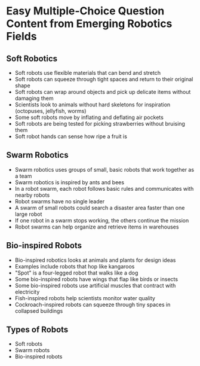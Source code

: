 # Easy Multiple-Choice Question Content from Emerging Robotics Fields

## Soft Robotics
- Soft robots use flexible materials that can bend and stretch
- Soft robots can squeeze through tight spaces and return to their original shape
- Soft robots can wrap around objects and pick up delicate items without damaging them
- Scientists look to animals without hard skeletons for inspiration (octopuses, jellyfish, worms)
- Some soft robots move by inflating and deflating air pockets
- Soft robots are being tested for picking strawberries without bruising them
- Soft robot hands can sense how ripe a fruit is

## Swarm Robotics
- Swarm robotics uses groups of small, basic robots that work together as a team
- Swarm robotics is inspired by ants and bees
- In a robot swarm, each robot follows basic rules and communicates with nearby robots
- Robot swarms have no single leader
- A swarm of small robots could search a disaster area faster than one large robot
- If one robot in a swarm stops working, the others continue the mission
- Robot swarms can help organize and retrieve items in warehouses

## Bio-inspired Robots
- Bio-inspired robotics looks at animals and plants for design ideas
- Examples include robots that hop like kangaroos
- "Spot" is a four-legged robot that walks like a dog
- Some bio-inspired robots have wings that flap like birds or insects
- Some bio-inspired robots use artificial muscles that contract with electricity
- Fish-inspired robots help scientists monitor water quality
- Cockroach-inspired robots can squeeze through tiny spaces in collapsed buildings

## Types of Robots
- Soft robots
- Swarm robots
- Bio-inspired robots